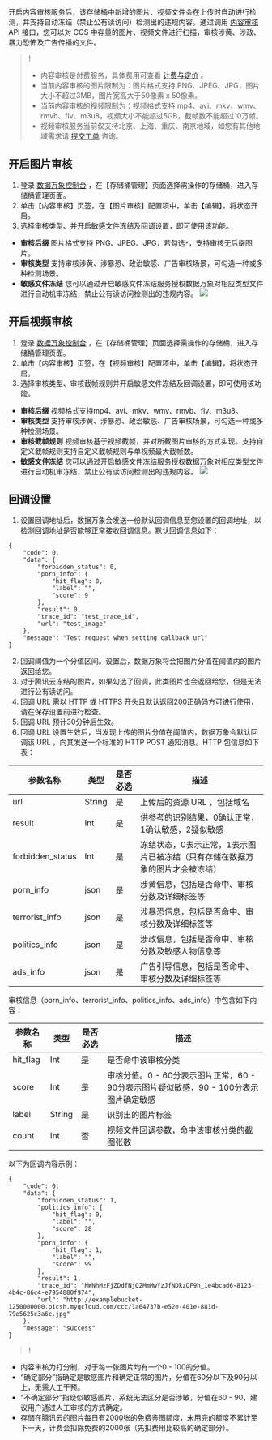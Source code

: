 开启内容审核服务后，该存储桶中新增的图片、视频文件会在上传时自动进行检测，并支持自动冻结（禁止公有读访问）检测出的违规内容。通过调用 [内容审核](https://cloud.tencent.com/document/product/460/37318) API 接口，您可以对 COS 中存量的图片、视频文件进行扫描，审核涉黄、涉政、暴力恐怖及广告传播的文件。

>!
>- 内容审核是付费服务，具体费用可查看 [计费与定价](https://cloud.tencent.com/document/product/460/6970#.E5.86.85.E5.AE.B9.E8.AF.86.E5.88.AB.E8.B4.B9.E7.94.A8) 。
>- 当前内容审核的图片限制为：图片格式支持 PNG、JPEG、JPG，图片大小不超过3MB，图片宽高大于50像素 x 50像素。
>- 当前内容审核的视频限制为：视频格式支持 mp4、avi、mkv、wmv、rmvb、flv、m3u8，视频大小不能超过5GB，截帧数不能超过10万帧。
>- 视频审核服务当前仅支持北京、上海、重庆、南京地域，如您有其他地域需求请 [提交工单](https://console.cloud.tencent.com/workorder/category) 咨询。

## 开启图片审核
1. 登录 [数据万象控制台](https://console.cloud.tencent.com/ci) ，在【存储桶管理】页面选择需操作的存储桶，进入存储桶管理页面。
2. 单击【内容审核】页签，在【图片审核】配置项中，单击【编辑】，将状态开启。
3. 选择审核类型、并开启敏感文件冻结及回调设置，即可使用该功能。
 - **审核后缀**
图片格式支持 PNG、JPEG、JPG，若勾选`*`，支持审核无后缀图片。
 - **审核类型**
支持审核涉黄、涉暴恐、政治敏感、广告审核场景，可勾选一种或多种检测场景。
 - **敏感文件冻结**
您可以通过开启敏感文件冻结服务授权数据万象对相应类型文件进行自动机审冻结，禁止公有读访问检测出的违规内容。
![](https://main.qcloudimg.com/raw/40b65a946d5abdb7557c24332893af40.png)



## 开启视频审核
1. 登录 [数据万象控制台](https://console.cloud.tencent.com/ci) ，在【存储桶管理】页面选择需操作的存储桶，进入存储桶管理页面。
2. 单击【内容审核】页签，在【视频审核】配置项中，单击【编辑】，将状态开启。
3. 选择审核类型、审核截帧规则并开启敏感文件冻结及回调设置，即可使用该功能。
 - **审核后缀**
视频格式支持mp4、avi、mkv、wmv、rmvb、flv、m3u8。
 - **审核类型**
支持审核涉黄、涉暴恐、政治敏感、广告审核场景，可勾选一种或多种检测场景。
 - **审核截帧规则**
视频审核基于视频截帧，并对所截图片审核的方式实现。支持自定义截帧规则支持自定义截帧规则与单视频最大截帧数。
 - **敏感文件冻结**
您可以通过开启敏感文件冻结服务授权数据万象对相应类型文件进行自动机审冻结，禁止公有读访问检测出的违规内容。
![](https://main.qcloudimg.com/raw/eb2dd555e8ed4e1aa4ed961121d80309.png)


## 回调设置

1. 设置回调地址后，数据万象会发送一份默认回调信息至您设置的回调地址，以检测回调地址是否能够正常接收回调信息。默认回调信息如下：
```plaintext
{
    "code": 0,
    "data": {
        "forbidden_status": 0,
        "porn_info": {
            "hit_flag": 0,
            "label": "",
            "score": 9
        },
        "result": 0,
        "trace_id": "test_trace_id",
        "url": "test_image"
    },
    "message": "Test request when setting callback url"
}  
```
2. 回调阈值为一个分值区间。设置后，数据万象将会把图片分值在阈值内的图片返回给您。
3. 对于腾讯云冻结的图片，如果勾选了回调，此类图片也会返回给您，但是无法进行公有读访问。
4. 回调 URL 需以 HTTP 或 HTTPS 开头且默认返回200正确码方可进行使用，请在保存设置前进行检查。
5. 回调 URL 预计30分钟后生效。
6. 回调 URL 设置生效后，当发现上传的图片分值在阈值内，数据万象会默认回调该 URL ，向其发送一个标准的 HTTP POST 通知消息。HTTP 包信息如下表：

| 参数名称      | 类型   | 是否必选 | 描述                                                         |
| ------------- | ------ | ---- | ------------------------------------------------------------ |
| url           | String | 是   | 上传后的资源 URL ，包括域名                                  |
| result        | Int    | 是   | 供参考的识别结果，0确认正常，1确认敏感，2疑似敏感                 |
| forbidden_status | Int    | 是   | 冻结状态，0表示正常，1表示图片已被冻结（只有存储在数据万象的图片才会被冻结） |
| porn_info     | json   | 是   | 涉黄信息，包括是否命中、审核分数及详细标签等                                         |
| terrorist_info  | json   | 是   | 涉暴恐信息，包括是否命中、审核分数及详细标签等      |                                             
| politics_info | json   | 是   | 涉政信息，包括是否命中、审核分数及敏感人物信息等       |                                           
|  ads_info   | 	json   |   是    |广告引导信息，包括是否命中、审核分数及详细标签等|

审核信息（porn_info、terrorist_info、politics_info、ads_info）中包含如下内容：

| 参数名称      | 类型   | 是否必选 | 描述 |
|---|---|--|---|
| hit_flag      | Int   | 是 | 是否命中该审核分类 |
| score      | Int   | 是 | 审核分值。0 - 60分表示图片正常，60 - 90分表示图片疑似敏感，90 - 100分表示图片确定敏感 |
| label      | String   | 是 | 识别出的图片标签|
| count      | Int   | 否| 视频文件回调参数，命中该审核分类的截图张数 |


以下为回调内容示例：

```plaintext
{
	"code": 0,
	"data": {
		"forbidden_status": 1,
		"politics_info": {
			"hit_flag": 0,
			"label": "",
			"score": 28
		},
		"porn_info": {
			"hit_flag": 1,
			"label": "",
			"score": 99
		},
		"result": 1,
		"trace_id": "NWNhMzFjZDdfNjQ2MmMwYzJfNDkzOF9h_1e4bcad6-8123-4b4c-86c4-e7954880f974",
		"url": "http://examplebucket-1250000000.picsh.myqcloud.com/ccc/1a64737b-e52e-401e-881d-79e5625c3a6c.jpg"
	},
	"message": "success"
}
```

>!
- 内容审核为打分制，对于每一张图片均有一个0 - 100的分值。
- “确定部分”指确定是敏感图片和确定正常的图片，分值在60分以下及90分以上，无需人工干预。
- “不确定部分”指疑似敏感图片，系统无法区分是否涉敏，分值在60 - 90，建议用户通过人工审核的方式确定。
- 存储在腾讯云的图片每日有2000张的免费鉴图额度，未用完的额度不累计至下一天，计费会扣除免费的2000张（先扣费用比较高的确定部分）。
